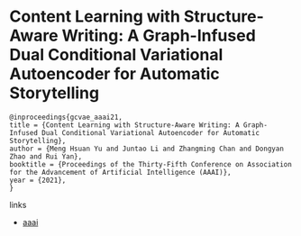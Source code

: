 # Content Learning with Structure-Aware Writing: A Graph-Infused Dual Conditional Variational Autoencoder for Automatic Storytelling

```
@inproceedings{gcvae_aaai21,
title = {Content Learning with Structure-Aware Writing: A Graph-Infused Dual Conditional Variational Autoencoder for Automatic Storytelling},
author = {Meng Hsuan Yu and Juntao Li and Zhangming Chan and Dongyan Zhao and Rui Yan},
booktitle = {Proceedings of the Thirty-Fifth Conference on Association for the Advancement of Artificial Intelligence (AAAI)},
year = {2021},
}
```

links
- [aaai](https://www.aaai.org/AAAI21Papers/AAAI-10130.YuMH.pdf)
